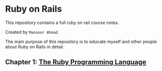 # Ruby on Rails

This repository contains a full ruby on rail course notes. 

Created by `Mansoor Ahmad`. 

The main purpose of this repository is to educate myself and other people about Ruby on Rails in detail.

## Chapter 1: [The Ruby Programming Language](Chapters/Chapter-1/README.chapter1.md)
